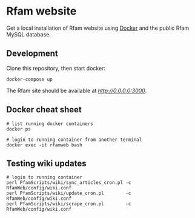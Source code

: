 # Rfam website

Get a local installation of Rfam website using [Docker](https://www.docker.com/)
and the public Rfam MySQL database.

## Development

Clone this repository, then start docker:

```
docker-compose up
```

The Rfam site should be available at *http://0.0.0.0:3000*.

## Docker cheat sheet

```
# list running docker containers
docker ps

# login to running container from another terminal
docker exec -it rfamweb bash
```

## Testing wiki updates

```
# login to running container
perl PfamScripts/wiki/sync_articles_cron.pl -c RfamWeb/config/wiki.conf
perl PfamScripts/wiki/update_cron.pl        -c RfamWeb/config/wiki.conf
perl PfamScripts/wiki/scrape_cron.pl        -c RfamWeb/config/wiki.conf
```
